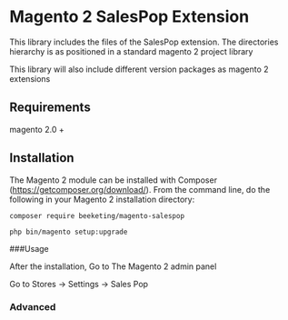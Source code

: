  Magento 2 SalesPop Extension
==========================

This library includes the files of the SalesPop extension.
The directories hierarchy is as positioned in a standard magento 2 project library

This library will also include different version packages as magento 2 extensions



## Requirements

magento 2.0 +

## Installation

The Magento 2 module can be installed with Composer (https://getcomposer.org/download/).
From the command line, do the following in your Magento 2 installation directory:

```composer require beeketing/magento-salespop```

```php bin/magento setup:upgrade```

###Usage

After the installation, Go to The Magento 2 admin panel

Go to Stores -> Settings -> Sales Pop

### Advanced